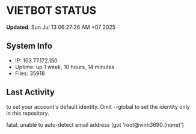 # VIETBOT STATUS
**Updated**: Sun Jul 13 06:27:26 AM +07 2025

## System Info
- IP: 103.77.172.150
- Uptime: up 1 week, 10 hours, 14 minutes
- Files: 35918

## Last Activity

to set your account's default identity.
Omit --global to set the identity only in this repository.

fatal: unable to auto-detect email address (got 'root@vinh3690.(none)')
